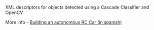 XML descriptors for objects detected using a Cascade Classifier and OpenCV

More info - [Building an autonomous RC Car (in spanish)](https://jorgecasas.github.io/2017/08/22/autonomous-rc-car-construyendo-un-coche-autonomo)